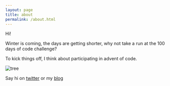 ```yaml
---
layout: page
title: about
permalink: /about.html
---
```


Hi!

Winter is coming, the days are getting shorter, why not take a run at the 100 days of code challenge?

To kick things off, I think about participating in advent of code.

![tree][logo]

Say hi on [twitter][1] or my [blog][2]

[logo]: http://hackr.de/img/hackr_logo.jpg
[1]: https://twitter.com/hackr
[2]: http://hackr.de/